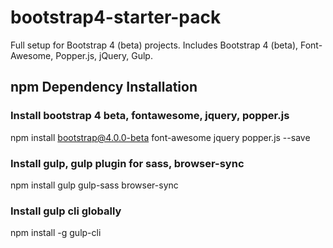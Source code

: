 # bootstrap4-starter-pack
Full setup for Bootstrap 4 (beta) projects. Includes Bootstrap 4 (beta), Font-Awesome, Popper.js, jQuery, Gulp.

## npm Dependency Installation

### Install bootstrap 4 beta, fontawesome, jquery, popper.js
npm install bootstrap@4.0.0-beta font-awesome jquery popper.js --save

### Install gulp, gulp plugin for sass, browser-sync
npm install gulp gulp-sass browser-sync

### Install gulp cli globally
npm install -g gulp-cli
